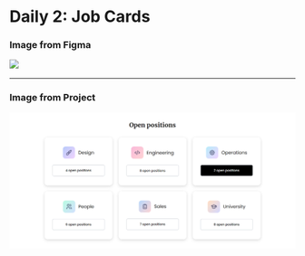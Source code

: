 <h1>Daily 2: Job Cards</h1>
<h3>Image from Figma</h3>
<img src="https://uidesigndaily.fra1.digitaloceanspaces.com/uploads/1524/day_1524.png"></img>
<hr>
<h3>Image from Project</h3>
<img src="../Daily_2/daily_2/src/assets/image/cap.png"/>
